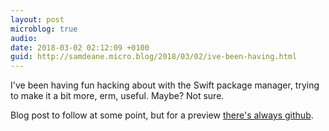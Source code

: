 ```yaml
---
layout: post
microblog: true
audio: 
date: 2018-03-02 02:12:09 +0100
guid: http://samdeane.micro.blog/2018/03/02/ive-been-having.html
---
```

I've been having fun hacking about with the Swift package manager, trying to make it a bit more, erm, useful. Maybe? Not sure.

Blog post to follow at some point, but for a preview [there's always github](https://github.com/elegantchaos/Builder).
